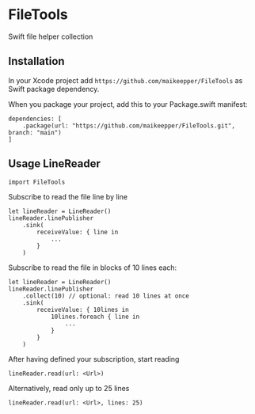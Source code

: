 # FileTools

Swift file helper collection

## Installation

In your Xcode project add `https://github.com/maikeepper/FileTools` as Swift package dependency.

When you package your project, add this to your Package.swift manifest:

    dependencies: [
        .package(url: "https://github.com/maikeepper/FileTools.git", branch: "main")
    ]

## Usage LineReader

    import FileTools

Subscribe to read the file line by line

    let lineReader = LineReader()
    lineReader.linePublisher
        .sink(
            receiveValue: { line in
                ...
            }
        )

Subscribe to read the file in blocks of 10 lines each:

    let lineReader = LineReader()
    lineReader.linePublisher
        .collect(10) // optional: read 10 lines at once
        .sink(
            receiveValue: { 10lines in
                10lines.foreach { line in
                    ...
                }
            }
        )

After having defined your subscription, start reading

    lineReader.read(url: <Url>)


Alternatively, read only up to 25 lines

    lineReader.read(url: <Url>, lines: 25)
